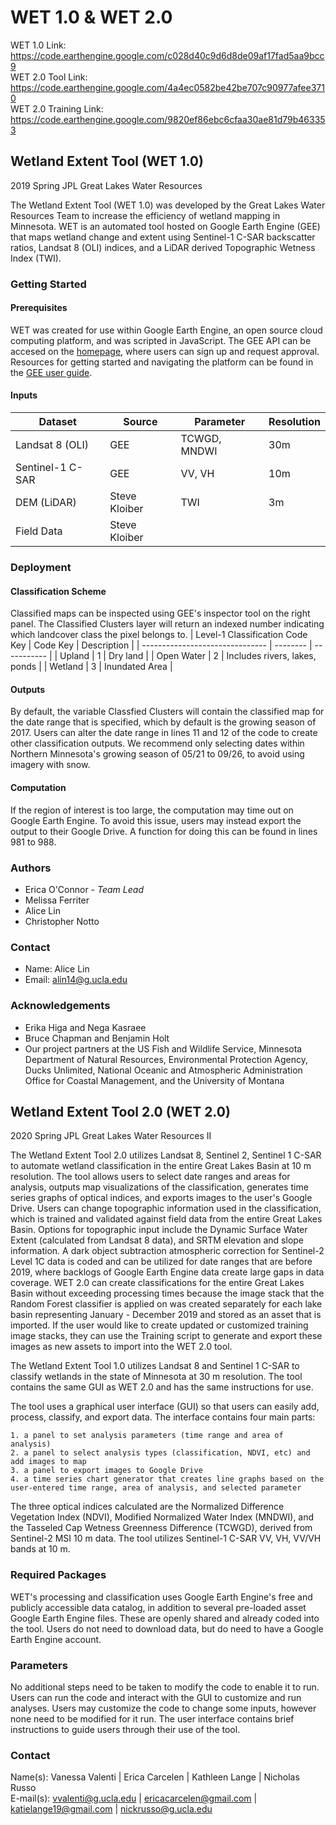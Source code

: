 # WET 1.0 & WET 2.0
WET 1.0 Link: https://code.earthengine.google.com/c028d40c9d6d8de09af17fad5aa9bcc9 <br>
WET 2.0 Tool Link: https://code.earthengine.google.com/4a4ec0582be42be707c90977afee3710 <br>
WET 2.0 Training Link: https://code.earthengine.google.com/9820ef86ebc6cfaa30ae81d79b463353 <br>

## Wetland Extent Tool (WET 1.0)
2019 Spring JPL Great Lakes Water Resources

The Wetland Extent Tool (WET 1.0) was developed by the Great Lakes Water Resources Team to increase the
efficiency of wetland mapping in Minnesota. WET is an automated tool hosted on Google Earth Engine (GEE)
that maps wetland change and extent using Sentinel-1 C-SAR backscatter ratios, Landsat 8 (OLI) indices, and a
LiDAR derived Topographic Wetness Index (TWI).

### Getting Started
#### Prerequisites
WET was created for use within Google Earth Engine, an open source cloud computing platform, and was
scripted in JavaScript. The GEE API can be accesed on the [homepage](https://earthengine.google.com/), where users can sign up and request
approval. Resources for getting started and navigating the platform can be found in the [GEE user guide](https://developers.google.com/earth-engine/guides/getstarted).

#### Inputs
| Dataset | Source | Parameter | Resolution |
| ------- | ------ | --------- | ---------- |
| Landsat 8 (OLI) | GEE | TCWGD, MNDWI | 30m |
| Sentinel-1 C-SAR | GEE | VV, VH | 10m |
| DEM (LiDAR) | Steve Kloiber | TWI | 3m |
| Field Data | Steve Kloiber |

### Deployment
#### Classification Scheme
Classified maps can be inspected using GEE's inspector tool on the right panel. The Classified Clusters 
layer will return an indexed number indicating which landcover class the pixel belongs to.
| Level-1 Classification Code Key | Code Key | Description |
| ------------------------------- | -------- | ----------- |
| Upland | 1 | Dry land |
| Open Water | 2 | Includes rivers, lakes, ponds |
| Wetland | 3 | Inundated Area |

#### Outputs
By default, the variable Classfied Clusters will contain the classified map for the date range that is
specified, which by default is the growing season of 2017. Users can alter the date range in lines 11 and
12 of the code to create other classification outputs. We recommend only selecting dates within Northern
Minnesota's growing season of 05/21 to 09/26, to avoid using imagery with snow.

#### Computation
If the region of interest is too large, the computation may time out on Google Earth Engine. To avoid this
issue, users may instead export the output to their Google Drive. A function for doing this can be found 
in lines 981 to 988.

### Authors
- Erica O'Connor - *Team Lead*
- Melissa Ferriter
- Alice Lin
- Christopher Notto
### Contact
- Name: Alice Lin
- Email: alin14@g.ucla.edu
### Acknowledgements
- Erika Higa and Nega Kasraee
- Bruce Chapman and Benjamin Holt
- Our project partners at the US Fish and Wildlife Service, Minnesota Department of Natural Resources, 
  Environmental Protection Agency, Ducks Unlimited, National Oceanic and Atmospheric Administration Office for Coastal Management, and the University of Montana

## Wetland Extent Tool 2.0 (WET 2.0)
2020 Spring JPL Great Lakes Water Resources II

The Wetland Extent Tool 2.0 utilizes Landsat 8, Sentinel 2, Sentinel 1 C-SAR to automate wetland classification in the entire Great Lakes Basin at 10 m resolution. The tool allows users to select date ranges and areas for analysis, outputs map visualizations of the classification, generates time series graphs of optical indices, and exports images to the user's Google Drive. Users can change topographic information used in the classification, which is trained and validated against field data from the entire Great Lakes Basin. Options for topographic input include the Dynamic Surface Water Extent (calculated from Landsat 8 data), and SRTM elevation and slope information. A dark object subtraction atmospheric correction for Sentinel-2 Level 1C data is coded and can be utilized for date ranges that are before 2019, where backlogs of Google Earth Engine data  create large gaps in data coverage.
WET 2.0 can create classifications for the entire Great Lakes Basin without exceeding processing times because the image stack that the Random Forest classifier is applied on was created separately for each lake basin representing January - December 2019 and stored as an asset that is imported. 
If the user would like to create updated or customized training image stacks, they can use the Training script to generate and export these images as new assets to import into the WET 2.0 tool. 

The Wetland Extent Tool 1.0 utilizes Landsat 8 and Sentinel 1 C-SAR to classify wetlands in the state of Minnesota at 30 m resolution. The tool contains the same GUI as WET 2.0 and has the same instructions for use. 

The tool uses a graphical user interface (GUI) so that users can easily add, process, classify, and export data. The interface contains four main parts: 

	1. a panel to set analysis parameters (time range and area of analysis)
	2. a panel to select analysis types (classification, NDVI, etc) and add images to map
	3. a panel to export images to Google Drive
	4. a time series chart generator that creates line graphs based on the user-entered time range, area of analysis, and selected parameter

The three optical indices calculated are the Normalized Difference Vegetation Index (NDVI), Modified Normalized Water Index (MNDWI), and the Tasseled Cap Wetness Greenness Difference (TCWGD), derived from Sentinel-2 MSI 10 m data. The tool utilizes Sentinel-1 C-SAR VV, VH, VV/VH bands at 10 m. 

### Required Packages
WET's processing and classification uses Google Earth Engine's free and publicly accessible data catalog, in addition to several pre-loaded asset Google Earth Engine files. These are openly shared and already coded into the tool. 
Users do not need to download data, but do need to have a Google Earth Engine account. 

### Parameters
No additional steps need to be taken to modify the code to enable it to run. Users can run the code and interact with the GUI to customize and run analyses. Users may customize the code to change some inputs, however none need to be modified for it run. The user interface contains brief instructions to guide users through their use of the tool.


### Contact
Name(s): Vanessa Valenti | Erica Carcelen | Kathleen Lange | Nicholas Russo <br>
E-mail(s): vvalenti@g.ucla.edu | ericacarcelen@gmail.com | katielange19@gmail.com | nickrusso@g.ucla.edu

